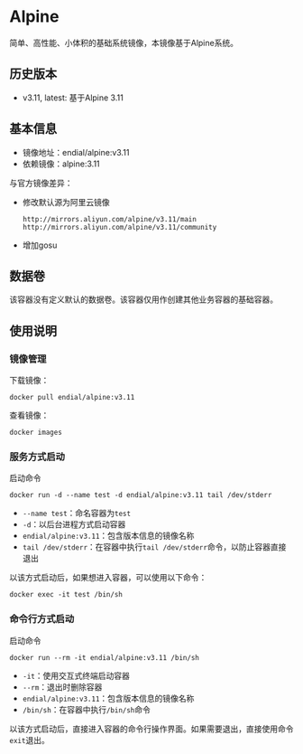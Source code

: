 # Alpine

简单、高性能、小体积的基础系统镜像，本镜像基于Alpine系统。



## 历史版本

* v3.11, latest: 基于Alpine 3.11



## 基本信息

* 镜像地址：endial/alpine:v3.11
* 依赖镜像：alpine:3.11



与官方镜像差异：

- 修改默认源为阿里云镜像

  ```shell
  http://mirrors.aliyun.com/alpine/v3.11/main
  http://mirrors.aliyun.com/alpine/v3.11/community
  ```

- 增加gosu




## 数据卷

该容器没有定义默认的数据卷。该容器仅用作创建其他业务容器的基础容器。



## 使用说明

### 镜像管理

下载镜像：

```shell
docker pull endial/alpine:v3.11
```

查看镜像：

```shell
docker images
```



### 服务方式启动

启动命令

```
docker run -d --name test -d endial/alpine:v3.11 tail /dev/stderr
```

- `--name test`：命名容器为`test`
- `-d`：以后台进程方式启动容器
- `endial/alpine:v3.11`：包含版本信息的镜像名称
- `tail /dev/stderr`：在容器中执行`tail /dev/stderr`命令，以防止容器直接退出



以该方式启动后，如果想进入容器，可以使用以下命令：

```
docker exec -it test /bin/sh
```



### 命令行方式启动

启动命令

```
docker run --rm -it endial/alpine:v3.11 /bin/sh
```

- `-it`：使用交互式终端启动容器
- `--rm`：退出时删除容器
- `endial/alpine:v3.11`：包含版本信息的镜像名称
- `/bin/sh`：在容器中执行`/bin/sh`命令

以该方式启动后，直接进入容器的命令行操作界面。如果需要退出，直接使用命令`exit`退出。


